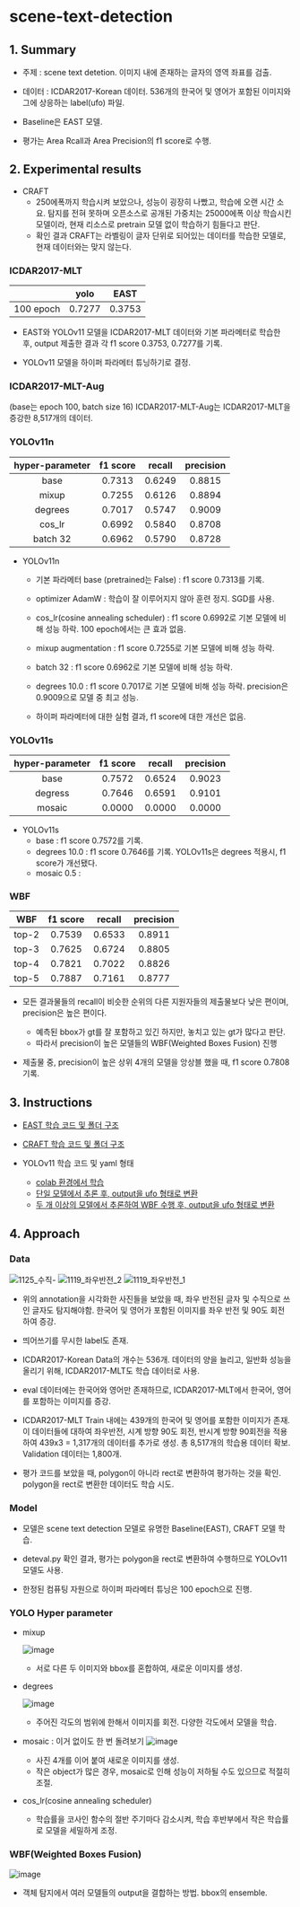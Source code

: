 # scene-text-detection


## 1. Summary

- 주제 : scene text detetion. 이미지 내에 존재하는 글자의 영역 좌표를 검출.
  
- 데이터 : ICDAR2017-Korean 데이터. 536개의 한국어 및 영어가 포함된 이미지와 그에 상응하는 label(ufo) 파일.
  
- Baseline은 EAST 모델.
  
- 평가는 Area Rcall과 Area Precision의 f1 score로 수행.
  
## 2. Experimental results
  
- CRAFT
  - 250에폭까지 학습시켜 보았으나, 성능이 굉장히 나빴고, 학습에 오랜 시간 소요. 탐지를 전혀 못하며 오픈소스로 공개된 가중치는 25000에폭 이상 학습시킨 모델이라, 현재 리소스로 pretrain 모델 없이 학습하기 힘들다고 판단.
  -  확인 결과 CRAFT는 라벨링이 글자 단위로 되어있는 데이터를 학습한 모델로, 현재 데이터와는 맞지 않는다.
  
### ICDAR2017-MLT
|    | yolo | EAST  |
|:------:|:------:|:------:|
| 100 epoch | 0.7277 | 0.3753 |
- EAST와 YOLOv11 모델을 ICDAR2017-MLT 데이터와 기본 파라메터로 학습한 후, output 제출한 결과 각 f1 score 0.3753, 0.7277를 기록.

- YOLOv11 모델을 하이퍼 파라메터 튜닝하기로 결정.
  

### ICDAR2017-MLT-Aug 

(base는 epoch 100, batch size 16)
ICDAR2017-MLT-Aug는 ICDAR2017-MLT을 증강한 8,517개의 데이터.

### YOLOv11n

|hyper-parameter| f1 score | recall  | precision | 
|:------:       |:------:  |:------: |:------:   |
|     base      |  0.7313  | 0.6249  |   0.8815  |
|     mixup     |  0.7255  | 0.6126  |   0.8894  |
|     degrees   |  0.7017  | 0.5747  |   0.9009  |
|     cos_lr    |  0.6992  | 0.5840  |   0.8708  |
|     batch 32  |  0.6962  | 0.5790  |   0.8728  |

- YOLOv11n
  - 기본 파라메터 base (pretrained는 False) : f1 score 0.7313를 기록.
 
  - optimizer AdamW : 학습이 잘 이루어지지 않아 훈련 정지. SGD를 사용.
  
  - cos_lr(cosine annealing scheduler) : f1 score 0.6992로 기본 모델에 비해 성능 하락. 100 epoch에서는 큰 효과 없음.
  
  - mixup augmentation : f1 score 0.7255로 기본 모델에 비해 성능 하락.
  
  - batch 32 : f1 score 0.6962로 기본 모델에 비해 성능 하락.
  
  - degrees 10.0 : f1 score 0.7017로 기본 모델에 비해 성능 하락. precision은 0.9009으로 모델 중 최고 성능.

  - 하이퍼 파라메터에 대한 실험 결과, f1 score에 대한 개선은 없음.

### YOLOv11s

|hyper-parameter| f1 score |   recall | precision | 
|    :------:   | :------: | :------: |:------:   |
|     base      |  0.7572  |  0.6524  | 0.9023 |
|    degress    |  0.7646  |  0.6591  | 0.9101 |
|    mosaic     |  0.0000  |  0.0000  | 0.0000 |

- YOLOv11s
   - base : f1 score 0.7572를 기록.
   - degrees 10.0 : f1 score 0.7646를 기록. YOLOv11s은 degrees 적용시, f1 score가 개선됐다.
   - mosaic 0.5 : 
### WBF
|    WBF   | f1 score |   recall  | precision | 
| :------: | :------: |  :------: |:------:   |
|  top-2   |  0.7539  |   0.6533  |  0.8911   |
|  top-3   |  0.7625  |   0.6724  |  0.8805   |
|  top-4   |  0.7821  |   0.7022  |  0.8826   |
|  top-5   |  0.7887  |   0.7161  |  0.8777   |

- 모든 결과물들의 recall이 비슷한 순위의 다른 지원자들의 제출물보다 낮은 편이며, precision은 높은 편이다.
  - 예측된 bbox가 gt를 잘 포함하고 있긴 하지만, 놓치고 있는 gt가 많다고 판단.
  - 따라서 precision이 높은 모델들의 WBF(Weighted Boxes Fusion) 진행
    
- 제출물 중, precision이 높은 상위 4개의 모델을 앙상블 했을 때, f1 score 0.7808 기록.

## 3. Instructions
- [EAST 학습 코드 및 폴더 구조](https://github.com/qhfmshal/scene-text-detection/tree/main/EAST)
  
- [CRAFT 학습 코드 및 폴더 구조](https://github.com/qhfmshal/scene-text-detection/tree/main/CRAFT)
  
- YOLOv11 학습 코드 및 yaml 형태
    - [colab 환경에서 학습](https://github.com/qhfmshal/scene-text-detection/blob/main/yolo_train_colab.ipynb)
    - [단일 모델에서 추론 후, output을 ufo 형태로 변환](https://github.com/qhfmshal/scene-text-detection/blob/main/yolo_infer_ufo.ipynb)
    - [두 개 이상의 모델에서 추론하여 WBF 수행 후, output을 ufo 형태로 변환](https://github.com/qhfmshal/scene-text-detection/blob/main/yolo_WBF.ipynb)
      
## 4. Approach
### Data
  
  ![1125_수직-](https://github.com/user-attachments/assets/03af9419-307d-48f6-8cb5-9e6c3bb6dace)
  ![1119_좌우반전_2](https://github.com/user-attachments/assets/188f3409-0ae8-4e0a-9c5e-291b1c57e88a)
  ![1119_좌우반전_1](https://github.com/user-attachments/assets/2df26729-6aab-4386-9271-6d8964b43142)

- 위의 annotation을 시각화한 사진들을 보았을 때, 좌우 반전된 글자 및 수직으로 쓰인 글자도 탐지해야함. 한국어 및 영어가 포함된 이미지를 좌우 반전 및 90도 회전하여 증강.

- 띄어쓰기를 무시한 label도 존재.
  
- ICDAR2017-Korean Data의 개수는 536개. 데이터의 양을 늘리고, 일반화 성능을 올리기 위해, ICDAR2017-MLT도 학습 데이터로 사용.
  
- eval 데이터에는 한국어와 영어만 존재하므로, ICDAR2017-MLT에서 한국어, 영어를 포함하는 이미지를 증강.
  
- ICDAR2017-MLT Train 내에는 439개의 한국어 및 영어를 포함한 이미지가 존재. 이 데이터들에 대하여 좌우반전, 시계 방향 90도 회전, 반시계 방향 90회전을 적용하여 439x3 = 1,317개의 데이터를 추가로 생성. 총 8,517개의 학습용 데이터 확보. Validation 데이터는 1,800개.

- 평가 코드를 보았을 때, polygon이 아니라 rect로 변환하여 평가하는 것을 확인. polygon을 rect로 변환한 데이터도 학습 시도.

### Model
- 모델은 scene text detection 모델로 유명한 Baseline(EAST), CRAFT 모델 학습.

- deteval.py 확인 결과, 평가는 polygon을 rect로 변환하여 수행하므로 YOLOv11 모델도 사용.

- 한정된 컴퓨팅 자원으로 하이퍼 파라메터 튜닝은 100 epoch으로 진행.

### YOLO Hyper parameter
- mixup

  ![image](https://github.com/user-attachments/assets/67e1f4b9-e826-4b2c-b051-b7da6e604e30)
  - 서로 다른 두 이미지와 bbox를 혼합하여, 새로운 이미지를 생성.
  
- degrees
  
  ![image](https://github.com/user-attachments/assets/757fd13d-e547-4d8d-8194-8f9450ab31be)

  - 주어진 각도의 범위에 한해서 이미지를 회전. 다양한 각도에서 모델을 학습.
    
- mosaic : 이거 없이도 한 번 돌려보기
  ![image](https://github.com/user-attachments/assets/e6e56c6e-8707-4d76-8904-4d1ea9cd5aa2)
  - 사진 4개를 이어 붙여 새로운 이미지를 생성.
  - 작은 object가 많은 경우, mosaic로 인해 성능이 저하될 수도 있으므로 적절히 조절.
  
- cos_lr(cosine annealing scheduler)
  - 학습률을 코사인 함수의 절반 주기마다 감소시켜, 학습 후반부에서 작은 학습률로 모델을 세밀하게 조정.

### WBF(Weighted Boxes Fusion)
![image](https://github.com/user-attachments/assets/45aad01f-3632-4566-bc5f-a71646c76f84)

- 객체 탐지에서 여러 모델들의 output을 결합하는 방법. bbox의 ensemble.
